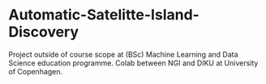 # Automatic-Satelitte-Island-Discovery
Project outside of course scope at (BSc) Machine Learning and Data Science education programme. Colab between NGI and DIKU at University of Copenhagen. 
